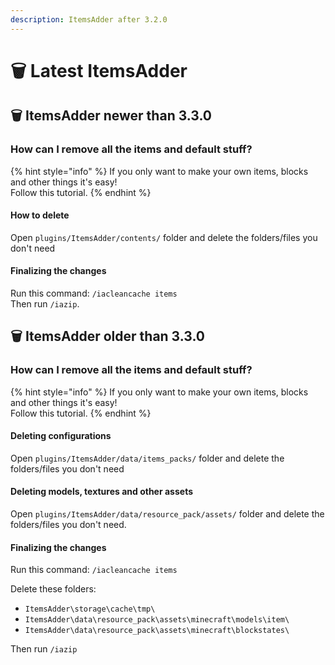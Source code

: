 ```yaml
---
description: ItemsAdder after 3.2.0
---
```


# 🗑 Latest ItemsAdder

## 🗑 ItemsAdder newer than 3.3.0

### How can I remove all the items and default stuff?

{% hint style="info" %}
If you only want to make your own items, blocks and other things it's easy!\
Follow this tutorial.
{% endhint %}

#### How to delete

Open `plugins/ItemsAdder/contents/` folder and delete the folders/files you don't need

#### Finalizing the changes

Run this command: `/iacleancache items`\
Then run `/iazip`.

## 🗑 ItemsAdder older than 3.3.0

### How can I remove all the items and default stuff?

{% hint style="info" %}
If you only want to make your own items, blocks and other things it's easy!\
Follow this tutorial.
{% endhint %}

#### Deleting configurations

Open `plugins/ItemsAdder/data/items_packs/` folder and delete the folders/files you don't need

#### Deleting models, textures and other assets

Open `plugins/ItemsAdder/data/resource_pack/assets/` folder and delete the folders/files you don't need.

#### Finalizing the changes

Run this command: `/iacleancache items`

Delete these folders:

* `ItemsAdder\storage\cache\tmp\`
* `ItemsAdder\data\resource_pack\assets\minecraft\models\item\`
* `ItemsAdder\data\resource_pack\assets\minecraft\blockstates\`

Then run `/iazip`
